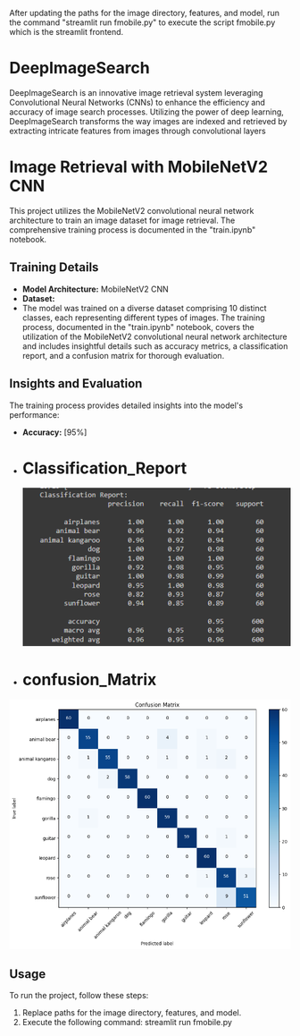 After updating the paths for the image directory, features, and model, run the command 
"streamlit run fmobile.py" to execute the script fmobile.py which is the streamlit frontend.

# DeepImageSearch
DeepImageSearch is an innovative image retrieval system leveraging Convolutional Neural Networks (CNNs) to enhance the efficiency and accuracy of image search processes. Utilizing the power of deep learning, DeepImageSearch transforms the way images are indexed and retrieved by extracting intricate features from images through convolutional layers
# Image Retrieval with MobileNetV2 CNN

This project utilizes the MobileNetV2 convolutional neural network architecture to train an image dataset for image retrieval. The comprehensive training process is documented in the "train.ipynb" notebook.

## Training Details

- **Model Architecture:** MobileNetV2 CNN
- **Dataset:**
- The model was trained on a diverse dataset comprising 10 distinct classes, each representing different types of images. The training process, documented in the "train.ipynb" notebook, covers the utilization of the MobileNetV2 convolutional neural network architecture and includes insightful details such as accuracy metrics, a classification report, and a confusion matrix for thorough evaluation.
  

## Insights and Evaluation

The training process provides detailed insights into the model's performance:

- **Accuracy:** [95%]

  
  
- # Classification_Report
  ![Alt Text](ClassificationReport.png)


  
- # confusion_Matrix
![Alt Text](ConfusionMatrix.png)


## Usage

To run the project, follow these steps:

1. Replace paths for the image directory, features, and model.
2. Execute the following command: streamlit run fmobile.py

